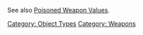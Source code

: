 See also [Poisoned Weapon Values](Poisoned_Weapon_Values "wikilink").

[Category: Object Types](Category:_Object_Types "wikilink") [Category:
Weapons](Category:_Weapons "wikilink")

